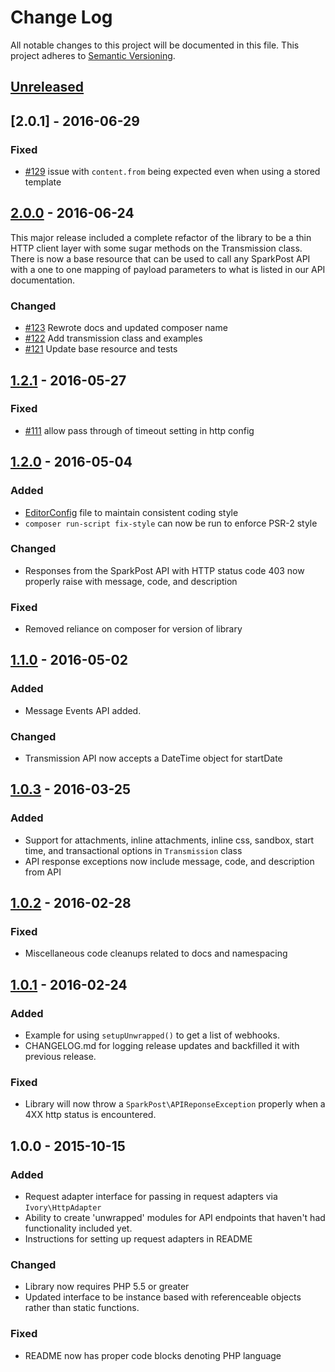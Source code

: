 # Change Log
All notable changes to this project will be documented in this file.
This project adheres to [Semantic Versioning](http://semver.org/).

## [Unreleased][unreleased]

## [2.0.1] - 2016-06-29
### Fixed
- [#129](https://github.com/SparkPost/php-sparkpost/pull/129) issue with `content.from` being expected even when using a stored template

## [2.0.0] - 2016-06-24

This major release included a complete refactor of the library to be a thin HTTP client layer with some sugar methods on the Transmission class. There is now a base resource that can be used to call any SparkPost API with a one to one mapping of payload parameters to what is listed in our API documentation.

### Changed
- [#123](https://github.com/SparkPost/php-sparkpost/pull/123) Rewrote docs and updated composer name
- [#122](https://github.com/SparkPost/php-sparkpost/pull/122) Add transmission class and examples
- [#121](https://github.com/SparkPost/php-sparkpost/pull/121) Update base resource and tests

## [1.2.1] - 2016-05-27
### Fixed
- [#111](https://github.com/SparkPost/php-sparkpost/pull/111) allow pass through of timeout setting in http config

## [1.2.0] - 2016-05-04
### Added
- [EditorConfig](http://editorconfig.org/) file to maintain consistent coding style
- `composer run-script fix-style` can now be run to enforce PSR-2 style

### Changed
- Responses from the SparkPost API with HTTP status code 403 now properly raise with message, code, and description

### Fixed
- Removed reliance on composer for version of library

## [1.1.0] - 2016-05-02
### Added
- Message Events API added.

### Changed
- Transmission API now accepts a DateTime object for startDate

## [1.0.3] - 2016-03-25
### Added
- Support for attachments, inline attachments, inline css, sandbox, start time, and transactional options in `Transmission` class
- API response exceptions now include message, code, and description from API

## [1.0.2] - 2016-02-28
### Fixed
- Miscellaneous code cleanups related to docs and namespacing

## [1.0.1] - 2016-02-24
### Added
- Example for using `setupUnwrapped()` to get a list of webhooks.
- CHANGELOG.md for logging release updates and backfilled it with previous release.

### Fixed
- Library will now throw a `SparkPost\APIReponseException` properly when a 4XX http status is encountered.

## 1.0.0 - 2015-10-15
### Added
- Request adapter interface for passing in request adapters via `Ivory\HttpAdapter`
- Ability to create 'unwrapped' modules for API endpoints that haven't had functionality included yet.
- Instructions for setting up request adapters in README 

### Changed
- Library now requires PHP 5.5 or greater
- Updated interface to be instance based with referenceable objects rather than static functions.

### Fixed
- README now has proper code blocks denoting PHP language

[unreleased]: https://github.com/sparkpost/php-sparkpost/compare/2.0.1...HEAD
[2.0.0]: https://github.com/sparkpost/php-sparkpost/compare/2.0.0...2.0.1
[2.0.0]: https://github.com/sparkpost/php-sparkpost/compare/1.2.1...2.0.0
[1.2.1]: https://github.com/sparkpost/php-sparkpost/compare/1.2.0...1.2.1
[1.2.0]: https://github.com/sparkpost/php-sparkpost/compare/v1.1.0...1.2.0
[1.1.0]: https://github.com/sparkpost/php-sparkpost/compare/v1.0.3...v1.1.0
[1.0.3]: https://github.com/sparkpost/php-sparkpost/compare/v1.0.2...v1.0.3
[1.0.2]: https://github.com/sparkpost/php-sparkpost/compare/v1.0.1...v1.0.2
[1.0.1]: https://github.com/sparkpost/php-sparkpost/compare/v1.0.0...v1.0.1


